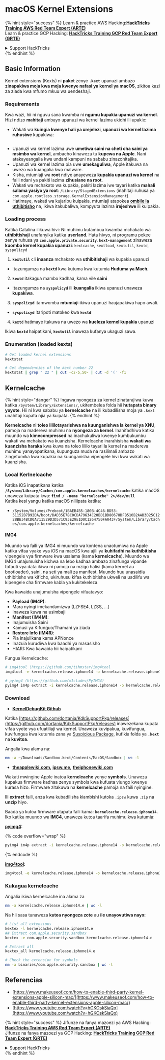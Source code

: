 # macOS Kernel Extensions

{% hint style="success" %}
Learn & practice AWS Hacking:<img src="../../../.gitbook/assets/arte.png" alt="" data-size="line">[**HackTricks Training AWS Red Team Expert (ARTE)**](https://training.hacktricks.xyz/courses/arte)<img src="../../../.gitbook/assets/arte.png" alt="" data-size="line">\
Learn & practice GCP Hacking: <img src="../../../.gitbook/assets/grte.png" alt="" data-size="line">[**HackTricks Training GCP Red Team Expert (GRTE)**<img src="../../../.gitbook/assets/grte.png" alt="" data-size="line">](https://training.hacktricks.xyz/courses/grte)

<details>

<summary>Support HackTricks</summary>

* Check the [**subscription plans**](https://github.com/sponsors/carlospolop)!
* **Join the** 💬 [**Discord group**](https://discord.gg/hRep4RUj7f) or the [**telegram group**](https://t.me/peass) or **follow** us on **Twitter** 🐦 [**@hacktricks\_live**](https://twitter.com/hacktricks\_live)**.**
* **Share hacking tricks by submitting PRs to the** [**HackTricks**](https://github.com/carlospolop/hacktricks) and [**HackTricks Cloud**](https://github.com/carlospolop/hacktricks-cloud) github repos.

</details>
{% endhint %}

## Basic Information

Kernel extensions (Kexts) ni **paket** zenye **`.kext`** upanuzi ambazo **zinapakiwa moja kwa moja kwenye nafasi ya kernel ya macOS**, zikitoa kazi za ziada kwa mfumo mkuu wa uendeshaji.

### Requirements

Kwa wazi, hii ni nguvu sana kwamba ni **ngumu kupakia upanuzi wa kernel**. Hizi ndizo **mahitaji** ambayo upanuzi wa kernel lazima ukidhi ili upakie:

* Wakati wa **kuingia kwenye hali ya urejelezi**, **upanuzi wa kernel lazima ruhusiwe** kupakiwa:

<figure><img src="../../../.gitbook/assets/image (327).png" alt=""><figcaption></figcaption></figure>

* Upanuzi wa kernel lazima uwe **umetiwa saini na cheti cha saini ya msimbo wa kernel**, ambacho kinaweza tu **kupewa na Apple**. Nani atakayeangalia kwa undani kampuni na sababu zinazohitajika.
* Upanuzi wa kernel lazima pia uwe **umekaguliwa**, Apple itakuwa na uwezo wa kuangalia kwa malware.
* Kisha, mtumiaji wa **root** ndiye anayeweza **kupakia upanuzi wa kernel** na faili ndani ya pakiti lazima **zihusiane na root**.
* Wakati wa mchakato wa kupakia, pakiti lazima iwe tayari katika **mahali salama yasiyo ya root**: `/Library/StagedExtensions` (inahitaji ruhusa ya `com.apple.rootless.storage.KernelExtensionManagement`).
* Hatimaye, wakati wa kujaribu kuipakia, mtumiaji atapokea [**ombile la uthibitisho**](https://developer.apple.com/library/archive/technotes/tn2459/_index.html) na, ikiwa itakubaliwa, kompyuta lazima **irejeshwe** ili kuipakia.

### Loading process

Katika Catalina ilikuwa hivi: Ni muhimu kutambua kwamba mchakato wa **uthibitishaji** unafanyika katika **userland**. Hata hivyo, ni programu pekee zenye ruhusa ya **`com.apple.private.security.kext-management`** zinaweza **kuomba kernel kupakia upanuzi**: `kextcache`, `kextload`, `kextutil`, `kextd`, `syspolicyd`

1. **`kextutil`** cli **inaanza** mchakato wa **uthibitishaji** wa kupakia upanuzi
* Itazungumza na **`kextd`** kwa kutuma kwa kutumia **Huduma ya Mach**.
2. **`kextd`** itakagua mambo kadhaa, kama vile **saini**
* Itazungumza na **`syspolicyd`** ili **kuangalia** ikiwa upanuzi unaweza **kupakiwa**.
3. **`syspolicyd`** itamwomba **mtumiaji** ikiwa upanuzi haujapakiwa hapo awali.
* **`syspolicyd`** itaripoti matokeo kwa **`kextd`**
4. **`kextd`** hatimaye itakuwa na uwezo wa **kueleza kernel kupakia** upanuzi

Ikiwa **`kextd`** haipatikani, **`kextutil`** inaweza kufanya ukaguzi sawa.

### Enumeration (loaded kexts)
```bash
# Get loaded kernel extensions
kextstat

# Get dependencies of the kext number 22
kextstat | grep " 22 " | cut -c2-5,50- | cut -d '(' -f1
```
## Kernelcache

{% hint style="danger" %}
Ingawa nyongeza za kernel zinatarajiwa kuwa katika `/System/Library/Extensions/`, ukitembelea folda hii **hutapata binary yoyote**. Hii ni kwa sababu ya **kernelcache** na ili kubadilisha moja ya `.kext` unahitaji kupata njia ya kuipata.
{% endhint %}

**Kernelcache** ni **toleo lililotayarishwa na kuunganishwa la kernel ya XNU**, pamoja na madereva muhimu na **nyongeza za kernel**. Inahifadhiwa katika muundo wa **kimecompressed** na inachukuliwa kwenye kumbukumbu wakati wa mchakato wa kuanzisha. Kernelcache inarahisisha **wakati wa kuanzisha haraka** kwa kuwa na toleo lililo tayari la kernel na madereva muhimu yanayopatikana, kupunguza muda na rasilimali ambazo zingetumika kwa kupakia na kuunganisha vipengele hivi kwa wakati wa kuanzisha.

### Local Kerlnelcache

Katika iOS inapatikana katika **`/System/Library/Caches/com.apple.kernelcaches/kernelcache`** katika macOS unaweza kuipata kwa: **`find / -name "kernelcache" 2>/dev/null`** \
Katika kesi yangu katika macOS niliipata katika:

* `/System/Volumes/Preboot/1BAEB4B5-180B-4C46-BD53-51152B7D92DA/boot/DAD35E7BC0CDA79634C20BD1BD80678DFB510B2AAD3D25C1228BB34BCD0A711529D3D571C93E29E1D0C1264750FA043F/System/Library/Caches/com.apple.kernelcaches/kernelcache`

#### IMG4

Muundo wa faili ya IMG4 ni muundo wa kontena unaotumiwa na Apple katika vifaa vyake vya iOS na macOS kwa ajili ya **kuhifadhi na kuthibitisha** vipengele vya firmware kwa usalama (kama **kernelcache**). Muundo wa IMG4 unajumuisha kichwa na lebo kadhaa ambazo zinafunga vipande tofauti vya data ikiwa ni pamoja na mzigo halisi (kama kernel au bootloader), saini, na seti ya mali za manifest. Muundo huu unasaidia uthibitisho wa kificho, ukiruhusu kifaa kuthibitisha ukweli na uadilifu wa kipengele cha firmware kabla ya kukitekeleza.

Kwa kawaida unajumuisha vipengele vifuatavyo:

* **Payload (IM4P)**:
* Mara nyingi imekandamizwa (LZFSE4, LZSS, …)
* Inaweza kuwa na usimbaji
* **Manifest (IM4M)**:
* Inajumuisha Saini
* Kamusi ya Kifunguo/Thamani ya ziada
* **Restore Info (IM4R)**:
* Pia inajulikana kama APNonce
* Inazuia kurudiwa kwa baadhi ya masasisho
* HIARI: Kwa kawaida hii haipatikani

Fungua Kernelcache:
```bash
# img4tool (https://github.com/tihmstar/img4tool
img4tool -e kernelcache.release.iphone14 -o kernelcache.release.iphone14.e

# pyimg4 (https://github.com/m1stadev/PyIMG4)
pyimg4 im4p extract -i kernelcache.release.iphone14 -o kernelcache.release.iphone14.e
```
### Download&#x20;

* [**KernelDebugKit Github**](https://github.com/dortania/KdkSupportPkg/releases)

Katika [https://github.com/dortania/KdkSupportPkg/releases](https://github.com/dortania/KdkSupportPkg/releases) inawezekana kupata vifaa vyote vya ufuatiliaji wa kernel. Unaweza kuvipakua, kuvifungua, kuvifungua kwa kutumia zana ya [Suspicious Package](https://www.mothersruin.com/software/SuspiciousPackage/get.html), kufikia folda ya **`.kext`** na **kuvitoa**.

Angalia kwa alama na:
```bash
nm -a ~/Downloads/Sandbox.kext/Contents/MacOS/Sandbox | wc -l
```
* [**theapplewiki.com**](https://theapplewiki.com/wiki/Firmware/Mac/14.x)**,** [**ipsw.me**](https://ipsw.me/)**,** [**theiphonewiki.com**](https://www.theiphonewiki.com/)

Wakati mwingine Apple inatoa **kernelcache** yenye **symbols**. Unaweza kupakua firmware kadhaa zenye symbols kwa kufuata viungo kwenye kurasa hizo. Firmware zitakuwa na **kernelcache** pamoja na faili nyingine.

Ili **extract** faili, anza kwa kubadilisha kiambishi kutoka `.ipsw` kuwa `.zip` na **unzip** hiyo.

Baada ya kutoa firmware utapata faili kama: **`kernelcache.release.iphone14`**. Iko katika muundo wa **IMG4**, unaweza kutoa taarifa muhimu kwa kutumia:

[**pyimg4**](https://github.com/m1stadev/PyIMG4)**:** 

{% code overflow="wrap" %}
```bash
pyimg4 im4p extract -i kernelcache.release.iphone14 -o kernelcache.release.iphone14.e
```
{% endcode %}

[**img4tool**](https://github.com/tihmstar/img4tool)**:**
```bash
img4tool -e kernelcache.release.iphone14 -o kernelcache.release.iphone14.e
```
### Kukagua kernelcache

Angalia ikiwa kernelcache ina alama za
```bash
nm -a kernelcache.release.iphone14.e | wc -l
```
Na hii sasa tunaweza **kutoa nyongeza zote** au **ile unayovutiwa nayo:**
```bash
# List all extensions
kextex -l kernelcache.release.iphone14.e
## Extract com.apple.security.sandbox
kextex -e com.apple.security.sandbox kernelcache.release.iphone14.e

# Extract all
kextex_all kernelcache.release.iphone14.e

# Check the extension for symbols
nm -a binaries/com.apple.security.sandbox | wc -l
```
## Referencias

* [https://www.makeuseof.com/how-to-enable-third-party-kernel-extensions-apple-silicon-mac/](https://www.makeuseof.com/how-to-enable-third-party-kernel-extensions-apple-silicon-mac/)
* [https://www.youtube.com/watch?v=hGKOskSiaQo](https://www.youtube.com/watch?v=hGKOskSiaQo)

{% hint style="success" %}
Jifunze na fanya mazoezi ya AWS Hacking:<img src="../../../.gitbook/assets/arte.png" alt="" data-size="line">[**HackTricks Training AWS Red Team Expert (ARTE)**](https://training.hacktricks.xyz/courses/arte)<img src="../../../.gitbook/assets/arte.png" alt="" data-size="line">\
Jifunze na fanya mazoezi ya GCP Hacking: <img src="../../../.gitbook/assets/grte.png" alt="" data-size="line">[**HackTricks Training GCP Red Team Expert (GRTE)**<img src="../../../.gitbook/assets/grte.png" alt="" data-size="line">](https://training.hacktricks.xyz/courses/grte)

<details>

<summary>Support HackTricks</summary>

* Angalia [**mpango wa usajili**](https://github.com/sponsors/carlospolop)!
* **Jiunge na** 💬 [**kikundi cha Discord**](https://discord.gg/hRep4RUj7f) au [**kikundi cha telegram**](https://t.me/peass) au **fuata** sisi kwenye **Twitter** 🐦 [**@hacktricks\_live**](https://twitter.com/hacktricks\_live)**.**
* **Shiriki mbinu za hacking kwa kuwasilisha PRs kwa** [**HackTricks**](https://github.com/carlospolop/hacktricks) na [**HackTricks Cloud**](https://github.com/carlospolop/hacktricks-cloud) github repos.

</details>
{% endhint %}
